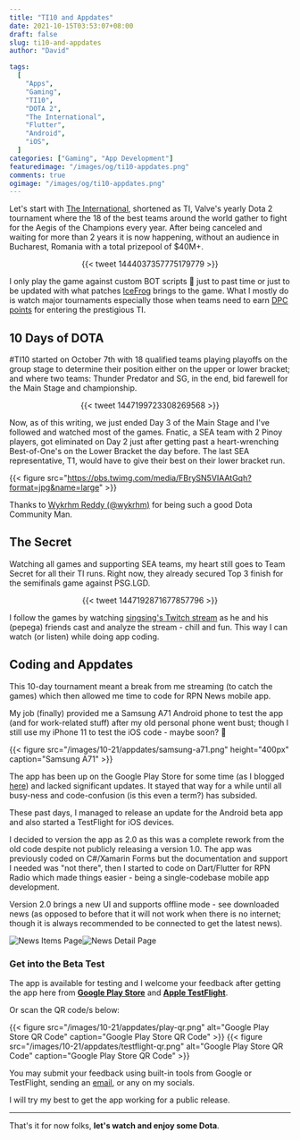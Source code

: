 ```yaml
---
title: "TI10 and Appdates"
date: 2021-10-15T03:53:07+08:00
draft: false
slug: ti10-and-appdates
author: "David"

tags:
  [
    "Apps",
    "Gaming",
    "TI10",
    "DOTA 2",
    "The International",
    "Flutter",
    "Android",
    "iOS",
  ]
categories: ["Gaming", "App Development"]
featuredimage: "/images/og/ti10-appdates.png"
comments: true
ogimage: "/images/og/ti10-appdates.png"
---
```


Let's start with [The International](https://en.wikipedia.org/wiki/The_International_2021#:~:text=The%20International%202021%2C%20also%20known,2%20world%20championship%20esports%20tournament.), shortened as TI, Valve's yearly Dota 2 tournament where the 18 of the best teams around the world gather to fight for the Aegis of the Champions every year. After being canceled and waiting for more than 2 years it is now happening, without an audience in Bucharest, Romania with a total prizepool of $40M+.

<center>
{{< tweet 1444037357775179779 >}}
</center>

I only play the game against custom BOT scripts 🤣 just to past time or just to be updated with what patches <a class="link" href="https://dota2.fandom.com/wiki/IceFrog" target="_blank">IceFrog</a> brings to the game. What I mostly do is watch major tournaments especially those when teams need to earn <a class="link" href="https://liquipedia.net/dota2/Dota_Pro_Circuit" target="_blank">DPC points</a> for entering the prestigious TI.

## 10 Days of DOTA

#TI10 started on October 7th with 18 qualified teams playing playoffs on the group stage to determine their position either on the upper or lower bracket; and where two teams: Thunder Predator and SG, in the end, bid farewell for the Main Stage and championship.

<center>
{{< tweet 1447199723308269568 >}}
</center>

Now, as of this writing, we just ended Day 3 of the Main Stage and I've followed and watched most of the games. Fnatic, a SEA team with 2 Pinoy players, got eliminated on Day 2 just after getting past a heart-wrenching Best-of-One's on the Lower Bracket the day before. The last SEA representative, T1, would have to give their best on their lower bracket run.

{{< figure src="https://pbs.twimg.com/media/FBrySN5VIAAtGqh?format=jpg&name=large" >}}

Thanks to [Wykrhm Reddy (@wykrhm)](https://twitter.com/wykrhm) for being such a good Dota Community Man.

## The Secret

Watching all games and supporting SEA teams, my heart still goes to Team Secret for all their TI runs. Right now, they already secured Top 3 finish for the semifinals game against PSG.LGD.

<center>
{{< tweet 1447192871677857796 >}}
</center>

I follow the games by watching <a class="link" href="https://www.twitch.tv/singsing" target="_blank">singsing's Twitch stream</a> as he and his (pepega) friends cast and analyze the stream - chill and fun. This way I can watch (or listen) while doing app coding.

## Coding and Appdates

This 10-day tournament meant a break from me streaming (to catch the games) which then allowed me time to code for RPN News mobile app.

My job (finally) provided me a Samsung A71 Android phone to test the app (and for work-related stuff) after my old personal phone went bust; though I still use my iPhone 11 to test the iOS code - maybe soon? 🤣

{{< figure src="/images/10-21/appdates/samsung-a71.png" height="400px" caption="Samsung A71" >}}

The app has been up on the Google Play Store for some time (as I blogged <a class="link" href="https://reddavid.me/rpn-android-app/" target="_blank">here</a>) and lacked significant updates. It stayed that way for a while until all busy-ness and code-confusion (is this even a term?) has subsided.

These past days, I managed to release an update for the Android beta app and also started a TestFlight for iOS devices.

I decided to version the app as 2.0 as this was a complete rework from the old code despite not publicly releasing a version 1.0. The app was previously coded on C#/Xamarin Forms but the documentation and support I needed was "not there", then I started to code on Dart/Flutter for RPN Radio which made things easier - being a single-codebase mobile app development.

Version 2.0 brings a new UI and supports offline mode - see downloaded news (as opposed to before that it will not work when there is no internet; though it is always recommended to be connected to get the latest news).

![News Items Page](news-screen1.png)![News Detail Page](news-screen2.png)

### Get into the Beta Test

The app is available for testing and I welcome your feedback after getting the app here from **[Google Play Store](https://bit.ly/2YVpJC9)** and **[Apple TestFlight](https://apple.co/2XaMBNl)**.

Or scan the QR code/s below:

{{< figure src="/images/10-21/appdates/play-qr.png" alt="Google Play Store QR Code" caption="Google Play Store QR Code" >}}
{{< figure src="/images/10-21/appdates/testflight-qr.png" alt="Google Play Store QR Code" caption="Google Play Store QR Code" >}}

You may submit your feedback using built-in tools from Google or TestFlight, sending an [email](mailto:info@rpnradio.com), or any on my socials.

I will try my best to get the app working for a public release.

---

That's it for now folks, **let's watch and enjoy some Dota**.
